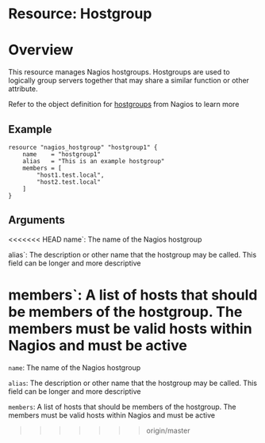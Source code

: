 # Resource: Hostgroup

# Overview

This resource manages Nagios hostgroups. Hostgroups are used to logically group servers together that may share a
similar function or other attribute.

Refer to the object definition for [hostgroups](https://assets.nagios.com/downloads/nagioscore/docs/nagioscore/3/en/objectdefinitions.html#hostgroup) from Nagios to learn more

## Example

```hcl
resource "nagios_hostgroup" "hostgroup1" {
    name    = "hostgroup1"
    alias   = "This is an example hostgroup"
    members = [
        "host1.test.local",
        "host2.test.local"
    ]
}
```

## Arguments

<<<<<<< HEAD
name`: The name of the Nagios hostgroup

alias`: The description or other name that the hostgroup may be called. This field can be longer and more descriptive

members`: A list of hosts that should be members of the hostgroup. The members must be valid hosts within Nagios and must be active
=======
`name`: The name of the Nagios hostgroup

`alias`: The description or other name that the hostgroup may be called. This field can be longer and more descriptive

`members`: A list of hosts that should be members of the hostgroup. The members must be valid hosts within Nagios and must be active
>>>>>>> origin/master
